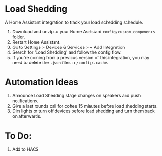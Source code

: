 # Load Shedding

A Home Assistant integration to track your load schedding schedule.

1. Download and unzip to your Home Assistant `config/custom_components` folder.
2. Restart Home Assistant.
3. Go to Settings > Devices & Services > + Add Integration
4. Search for 'Load Shedding' and follow the config flow.
5. If you're coming from a previous version of this integration, you may need to delete the `.json` files in `/config/.cache`.

# Automation Ideas
1. Announce Load Shedding stage changes on speakers and push notifications.
2. Give a last rounds call for coffee 15 minutes before load shedding starts.
3. Dim lights or turn off devices before load shedding and turn them back on afterwards.

# To Do:
1. Add to HACS